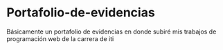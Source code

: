 # Portafolio-de-evidencias
Básicamente un portafolio de evidencias en donde subiré mis trabajos de programación web de la carrera de iti
